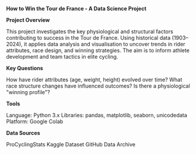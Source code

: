 **How to Win the Tour de France - A Data Science Project**

**Project Overview**

This project investigates the key physiological and structural factors contributing to success in the Tour de France. Using historical data (1903–2024), it applies data analysis and visualisation to uncover trends in rider attributes, race design, and winning strategies. The aim is to inform athlete development and team tactics in elite cycling.

**Key Questions**

How have rider attributes (age, weight, height) evolved over time?
What race structure changes have influenced outcomes?
Is there a physiological "winning profile"?

**Tools**

Language: Python 3.x
Libraries: pandas, matplotlib, seaborn, unicodedata
Platform: Google Colab

**Data Sources**

ProCyclingStats
Kaggle Dataset
GitHub Data Archive
